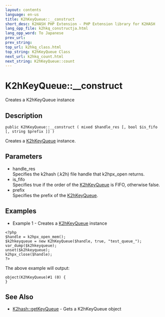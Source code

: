```yaml
---
layout: contents
language: en-us
title: K2hKeyQueue::__construct
short_desc: K2HASH PHP Extension - PHP Extension library for K2HASH
lang_opp_file: k2hkq_constructja.html
lang_opp_word: To Japanese
prev_url: 
prev_string: 
top_url: k2hkq_class.html
top_string: K2hKeyQueue Class
next_url: k2hkq_count.html
next_string: K2hKeyQueue::count
---
```


# K2hKeyQueue::__construct
Creates a K2hKeyQueue instance

## Description
```
public K2hKeyQueue::__construct ( mixed $handle_res [, bool $is_fifo [, string $prefix ]] )
```
Creates a [K2hKeyQueue](k2hkq_class.html) instance. 

## Parameters
- handle_res  
Specifies the k2hash (.k2h) file handle that k2hpx_open returns.
- is_fifo  
Specifies true if the order of the [K2hKeyQueue](k2hkq_class.html) is FIFO, otherwise false.
- prefix  
Specifies the prefix of the [K2hKeyQueue](k2hkq_class.html).

## Examples
- Example 1 - Creates a [K2hKeyQueue](k2hkq_class.html) instance
```
<?php
$handle = k2hpx_open_mem();
$k2hkeyqueue = new K2hKeyQueue($handle, true, "test_queue_");
var_dump($k2hkeyqueue);
unset($k2hkeyqueue);
k2hpx_close($handle);
?>
```
The above example will output:
```
object(K2hKeyQueue)#1 (0) {
}
```

## See Also
- [K2hash::getKeyQueue](k2h_getkeyqueue.html) - Gets a K2hKeyQueue object
